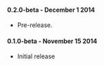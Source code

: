 #### 0.2.0-beta - December 1 2014
* Pre-release.

#### 0.1.0-beta - November 15 2014
* Initial release
